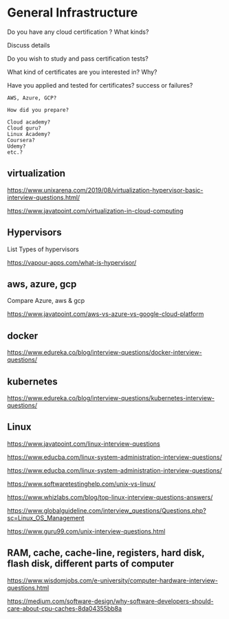 # General Infrastructure 




Do you have any cloud certification ?   What kinds?

Discuss details

Do you wish to study and pass certification tests?

What kind of certificates are you interested in?
Why?

Have you applied and tested for certificates?  success or failures?

```
AWS, Azure, GCP?

How did you prepare?

Cloud academy?
Cloud guru?
Linux Academy?
Coursera?
Udemy?
etc.?
```





## virtualization

https://www.unixarena.com/2019/08/virtualization-hypervisor-basic-interview-questions.html/

https://www.javatpoint.com/virtualization-in-cloud-computing

## Hypervisors

List Types of hypervisors

https://vapour-apps.com/what-is-hypervisor/

## aws, azure, gcp

Compare Azure, aws & gcp

https://www.javatpoint.com/aws-vs-azure-vs-google-cloud-platform

## docker

https://www.edureka.co/blog/interview-questions/docker-interview-questions/

## kubernetes

https://www.edureka.co/blog/interview-questions/kubernetes-interview-questions/

## Linux

https://www.javatpoint.com/linux-interview-questions



https://www.educba.com/linux-system-administration-interview-questions/

https://www.educba.com/linux-system-administration-interview-questions/

https://www.softwaretestinghelp.com/unix-vs-linux/



https://www.whizlabs.com/blog/top-linux-interview-questions-answers/

https://www.globalguideline.com/interview_questions/Questions.php?sc=Linux_OS_Management



https://www.guru99.com/unix-interview-questions.html

## RAM, cache, cache-line, registers, hard disk, flash disk, different parts of computer


https://www.wisdomjobs.com/e-university/computer-hardware-interview-questions.html


https://medium.com/software-design/why-software-developers-should-care-about-cpu-caches-8da04355bb8a
